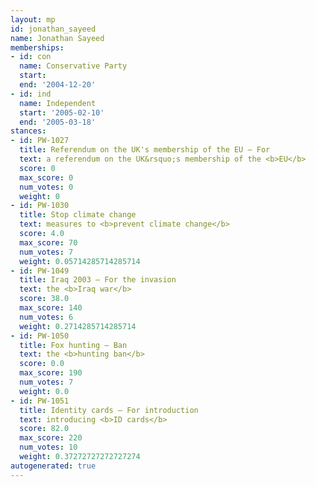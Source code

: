 ```yaml
---
layout: mp
id: jonathan_sayeed
name: Jonathan Sayeed
memberships:
- id: con
  name: Conservative Party
  start: 
  end: '2004-12-20'
- id: ind
  name: Independent
  start: '2005-02-10'
  end: '2005-03-18'
stances:
- id: PW-1027
  title: Referendum on the UK's membership of the EU — For
  text: a referendum on the UK&rsquo;s membership of the <b>EU</b>
  score: 0
  max_score: 0
  num_votes: 0
  weight: 0
- id: PW-1030
  title: Stop climate change
  text: measures to <b>prevent climate change</b>
  score: 4.0
  max_score: 70
  num_votes: 7
  weight: 0.05714285714285714
- id: PW-1049
  title: Iraq 2003 — For the invasion
  text: the <b>Iraq war</b>
  score: 38.0
  max_score: 140
  num_votes: 6
  weight: 0.2714285714285714
- id: PW-1050
  title: Fox hunting — Ban
  text: the <b>hunting ban</b>
  score: 0.0
  max_score: 190
  num_votes: 7
  weight: 0.0
- id: PW-1051
  title: Identity cards — For introduction
  text: introducing <b>ID cards</b>
  score: 82.0
  max_score: 220
  num_votes: 10
  weight: 0.37272727272727274
autogenerated: true
---
```

